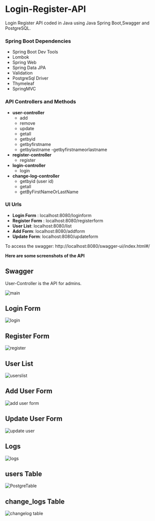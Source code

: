 # Login-Register-API

Login Register API coded in Java using Java Spring Boot,Swagger and PostgreSQL.

### Spring Boot Dependencies
   - Spring Boot Dev Tools
   - Lombok
   - Spring Web
   - Spring Data JPA
   - Validation
   - PostgreSql Driver
   - Thymeleaf
   - SpringMVC
   
   
### API Controllers and Methods
   - **user-controller**
      - add
      - remove
      - update
      - getall
      - getbyid
      - getbyfirstname
      - getbylastname
      -getbyfirstnameorlastname
   - **register-controller**
      - register
   - **login-controller**
      - login
   - **change-log-controller**
      - getbyid (user id)
      - getall
      - getByFirstNameOrLastName

### UI Urls
   - **Login Form** : localhost:8080/loginform
   - **Register Form** : localhost:8080/registerform
   - **User List**: localhost:8080/list
   - **Add Form**: localhost:8080/addform
   - **Update Form**: localhost:8080/updateform 

To access the swagger: http://localhost:8080/swagger-ui/index.html#/

**Here are some screenshots of the API**

## Swagger
User-Controller is the API for admins.

![main](https://user-images.githubusercontent.com/116587797/230489830-e4c848f2-9618-43dc-8742-4770f895cae5.png)

## Login Form
![login](https://user-images.githubusercontent.com/116587797/232918589-9d80510b-b11a-4215-a4a4-47ec25162d2c.png)

## Register Form
![register](https://user-images.githubusercontent.com/116587797/232918639-443f42e7-cc42-44ea-a99e-08133afcdbc7.png)

## User List
![userslist](https://user-images.githubusercontent.com/116587797/232918669-dfe452b6-a554-4409-86c3-08d4d48afe86.png)

## Add User Form
![add user form](https://user-images.githubusercontent.com/116587797/232918702-9b4d0762-5780-4165-a33c-02e4d64142f7.png)

## Update User Form
![update user](https://user-images.githubusercontent.com/116587797/232918731-acec4c34-9fc7-4472-ad15-4bb70c2c2668.png)

## Logs
![logs](https://user-images.githubusercontent.com/116587797/232918746-62fad2e2-8dd3-4770-8d9f-62b1dd26f5fb.png)


## users Table

![PostgreTable](https://user-images.githubusercontent.com/116587797/229370540-b24d90a9-9f44-49d8-a891-75fa4f617aeb.png)

## change_logs Table

![changelog table](https://user-images.githubusercontent.com/116587797/230490327-ea3da5e6-1905-4526-aabf-9cad1d88f613.png)
